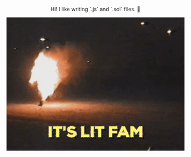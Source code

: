 <div align="center">
    <p>Hi! I like writing `.js` and `.sol` files. 🚀</p>
	<img src="lit.gif">
</div>
